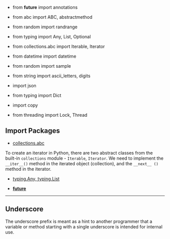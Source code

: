 * from __future__ import annotations
* from abc import ABC, abstractmethod
* from random import randrange
* from typing import Any, List, Optional

* from collections.abc import Iterable, Iterator

* from datetime import datetime
* from random import sample
* from string import ascii_letters, digits

* import json
* from typing import Dict

* import copy

* from threading import Lock, Thread

## Import Packages



* [collections.abc](https://docs.python.org/3/library/collections.abc.html?highlight=collections%20abc#module-collections.abc)

To create an iterator in Python, there are two abstract classes from the built-in `collections` module - `Iterable`, `Iterator`.
We need to implement the `__iter__()` method in the iterated object (collection),
and the `__next__ ()` method in the iterator.

* [typing.Any, typing.List](https://docs.python.org/3/search.html?q=typing)

* [__future__](https://docs.python.org/3/library/__future__.html?highlight=__future_#module-__future__)

***

## Underscore

The underscore prefix is meant as a hint to another programmer that a variable or method starting with a single underscore is intended for internal use.

